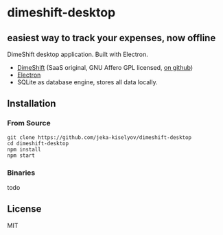 # dimeshift-desktop
## easiest way to track your expenses, now offline
DimeShift desktop application. Built with Electron.

 - [DimeShift](http://dimeshift.com/) (SaaS original, GNU Affero GPL licensed, [on github](https://github.com/jeka-kiselyov/dimeshift))
 - [Electron](http://electron.atom.io/)
 - SQLite as database engine, stores all data locally.
## Installation
### From Source
    git clone https://github.com/jeka-kiselyov/dimeshift-desktop
    cd dimeshift-desktop
    npm install
    npm start

### Binaries
todo

## License
MIT